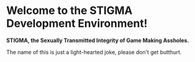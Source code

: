 # Welcome to the STIGMA Development Environment!

**STIGMA, the Sexually Transmitted Integrity of Game Making Assholes.**

The name of this is just a light-hearted joke, please don't get butthurt.
